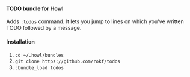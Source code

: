 #### TODO bundle for Howl

Adds `:todos` command. It lets you jump to lines on which you've written TODO followed by a message.

#### Installation
1. `cd ~/.howl/bundles`
2. `git clone https://github.com/rokf/todos`
3. `:bundle_load todos`
